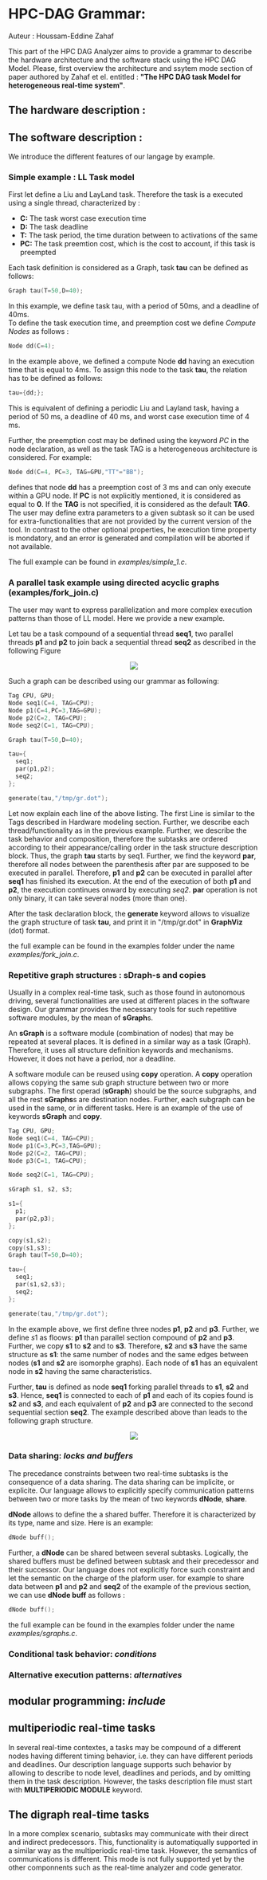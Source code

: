 # HPC-DAG Grammar:
Auteur : Houssam-Eddine Zahaf


This part of the HPC DAG Analyzer aims to provide a grammar to
describe the hardware architecture and the software stack using the
HPC DAG Model. Please, first overview the architecture and ssytem mode
section of paper authored by Zahaf et el. entitled : **"The HPC DAG
task Model for heterogeneous real-time system"**.

## The hardware description : 
## The software description :



We introduce the different features of our langage by example. 


### Simple example : LL Task model 

First let define a Liu and LayLand task. Therefore the task is a
executed using a single thread, characterized by :

- **C:**  The task worst case execution time 
- **D:**  The task deadline
- **T:**  The task period, the time duration between to activations of the same 
- **PC:** The task preemtion cost, which is the cost to account, if this task is preempted


Each task definition is considered as a Graph, task **tau** can be defined as follows:

```c
Graph tau(T=50,D=40);	
```


In this example, we define task tau, with a period of 50ms, and a deadline of 40ms.  
To define the task execution time, and preemption cost we define *Compute Nodes* as follows : 

```c
Node dd(C=4);
``` 

In the example above, we defined a compute Node **dd** having an
execution time that is equal to 4ms. To assign this node to the task
**tau**, the relation has to be defined as follows: 

```c
tau={dd;};
``` 

This is equivalent of defining a periodic Liu and Layland task, having
a period of 50 ms, a deadline of 40 ms, and worst case execution time
of 4 ms.

Further, the preemption cost may be defined using the keyword *PC* in
the node declaration, as well as the task TAG is a heterogeneous
architecture is considered. For example:

```c
Node dd(C=4, PC=3, TAG=GPU,"TT"="BB");
``` 

defines that node **dd** has a preemption cost of 3 ms and can only
execute within a GPU node. If **PC** is not explicitly mentioned, it
is considered as equal to **0**. If the **TAG** is not specified, it
is considered as the default **TAG**. The user may define extra
parameters to a given subtask so it can be used for
extra-functionalities that are not provided by the current version of
the tool. In contrast to the other optional properties, he execution
time property is mondatory, and an error is generated and compilation
will be aborted if not available.

The full example can be found in *examples/simple_1.c*.

### A parallel task example using directed acyclic graphs (examples/fork_join.c)

The user may want to express parallelization and more complex
execution patterns than those of LL model. Here we provide a new
example.


Let tau be a task compound of a sequential thread **seq1**, two
parallel threads **p1** and **p2** to join back a sequential thread
**seq2** as described in the following Figure 


<!-- ![Example of fork join parallel style ](figs/fork_join.png) -->

<div style="text-align:center"><img src="figs/fork_join.png" /></div>

Such a graph can be described using our grammar as following: 


```c++
Tag CPU, GPU;
Node seq1(C=4, TAG=CPU);
Node p1(C=4,PC=3,TAG=GPU);
Node p2(C=2, TAG=CPU);
Node seq2(C=1, TAG=CPU);

Graph tau(T=50,D=40);

tau={
  seq1;
  par(p1,p2);
  seq2;
};

generate(tau,"/tmp/gr.dot");
``` 

Let now explain each line of the above listing. The first Line is
similar to the Tags described in Hardware modeling section. Further,
we describe each thread/functionality as in the previous example.
Further, we describe the task behavior and composition, therefore the
subtasks are ordered according to their appearance/calling order in
the task structure description block. Thus, the graph **tau** starts
by seq1. Further, we find the keyword **par**, therefore all nodes
between the parenthesis after par are supposed to be executed in
parallel. Therefore, **p1** and **p2** can be executed in parallel
after **seq1** has finished its execution. At the end of the execution
of both **p1** and **p2**, the execution continues onward by executing
*seq2*. **par** operation is not only binary, it can take several
nodes (more than one).

After the task declaration block, the **generate** keyword allows to
 visualize the graph structure of task **tau**, and print it in
 "/tmp/gr.dot" in **GraphViz** (dot) format.
 
 

the full example can be found in the examples folder under the name
*examples/fork_join.c*.
 
 
  
### Repetitive graph structures : sDraph-s and copies

 Usually in a complex real-time task, such as those found in
 autonomous driving, several functionalities are used at different
 places in the software design. Our grammar provides the necessary
 tools for such repetitive software modules, by the mean of
 **sGraph**s.
 
 An **sGraph** is a software module (combination of nodes) that may be
 repeated at several places. It is defined in a similar way as a task
 (Graph). Therefore, it uses all structure definition keywords and
 mechanisms. However, it does not have a period, nor a deadline.
 
A software module can be reused using **copy** operation. A **copy**
operation allows copying the same sub graph structure between two or
more subgraphs. The first operad (**sGraph**) should be the source
subgraphs, and all the rest **sGraphs**s are destination
nodes. Further, each subgraph can be used in the same, or in different
tasks. Here is an example of the use of keywords **sGraph** and
**copy**.

```c++
Tag CPU, GPU;
Node seq1(C=4, TAG=CPU);
Node p1(C=3,PC=3,TAG=GPU);
Node p2(C=2, TAG=CPU);
Node p3(C=1, TAG=CPU);

Node seq2(C=1, TAG=CPU);

sGraph s1, s2, s3;

s1={
  p1;
  par(p2,p3);
};

copy(s1,s2);
copy(s1,s3);
Graph tau(T=50,D=40);

tau={
  seq1;
  par(s1,s2,s3);
  seq2;
};

generate(tau,"/tmp/gr.dot");
```

In the example above, we first define three nodes **p1**, **p2** and
**p3**. Further, we define $s1$ as floows: **p1** than parallel
section compound of **p2** and **p3**. Further, we copy **s1** to
**s2** and to **s3**. Therefore, **s2** and **s3** have the same
structure as **s1**: the same number of nodes and the same edges
between nodes (**s1** and **s2** are isomorphe graphs). Each node of
**s1** has an equivalent node in **s2** having the same
characteristics.

Further, **tau** is defined as node **seq1** forking parallel threads
to **s1**, **s2** and **s3**. Hence, **seq1** is connected to each of
**p1** and each of its copies found is **s2** and **s3**, and each
equivalent of **p2** and **p3** are connected to the second sequential
section **seq2**. The example described above than leads to the
following graph structure.



<div style="text-align:center"><img src="figs/sgraphs.png" /></div>


### Data sharing: *locks and buffers*

The precedance constraints between two real-time subtasks is the
consequence of a data sharing. The data sharing can be implicite, or
explicite. Our language allows to explicitly specify communication
patterns between two or more tasks by the mean of two keywords
**dNode**, **share**.

**dNode** allows to define the a shared buffer. Therefore it is
characterized by its type, name and size. Here is an example:

```c++
dNode buff();
```

Further, a **dNode** can be shared between several
subtasks. Logically, the shared buffers must be defined between
subtask and their precedessor and their successor. Our language does
not explicitly force such constraint and let the semantic on the
charge of the plaform user. for example to share data between **p1**
and **p2** and **seq2** of the example of the previous section, we can
use **dNode buff** as follows : 


```c++
dNode buff();
```

the full example can be found in the examples folder under the name
*examples/sgraphs.c*.

### Conditional task behavior: *conditions* 


### Alternative execution patterns: *alternatives* 
 


## modular programming: *include* 




## multiperiodic real-time tasks 

In several real-time contextes, a tasks may be compound of a different
nodes having different timing behavior, i.e. they can have different
periods and deadlines. Our description language supports such behavior
by allowing to describe to node level, deadlines and periods, and by
omitting them in the task description. However, the tasks description
file must start with **MULTIPERIODIC MODULE** keyword.


## The digraph real-time tasks 


In a more complex scenario, subtasks may communicate with their direct
and indirect predecessors. This, functionality is automatiqually
supported in a similar way as the multiperiodic real-time
task. However, the semantics of communications is different. This mode
is not fully supported yet by the other componnents such as the
real-time analyzer and code generator. 
